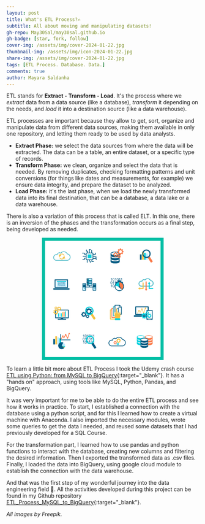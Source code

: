 ```yaml
---
layout: post
title: What's ETL Process?✍️
subtitle: All about moving and manipulating datasets!
gh-repo: May30Sal/may30sal.github.io
gh-badge: [star, fork, follow]
cover-img: /assets/img/cover-2024-01-22.jpg
thumbnail-img: /assets/img/icon-2024-01-22.jpg
share-img: /assets/img/cover-2024-01-22.jpg
tags: [ETL Process. Database. Data.]
comments: true
author: Mayara Saldanha
---
```


ETL stands for **Extract - Transform - Load**. It's the process where we *extract* data from a data source (like a database), *transform* it depending on the needs, and *load* it into a destination source (like a data warehouse).

ETL processes are important because they allow to get, sort, organize and manipulate data from different data sources, making them available in only one repository, and letting them ready to be used by data analysts.

- **Extract Phase:** we select the data sources from where the data will be extracted. The data can be a table, an entire dataset, or a specific type of records.
- **Transform Phase:** we clean, organize and select the data that is needed. By removing duplicates, checking formatting patterns and unit conversions (for things like dates and measurements, for example) we ensure data integrity, and prepare the dataset to be analyzed.
- **Load Phase:** it's the last phase, when we load the newly transformed data into its final destination, that can be a database, a data lake or a data warehouse.

There is also a variation of this process that is called ELT. In this one, there is an inversion of the phases and the transformation occurs as a final step, being developed as needed.

<div style="font-size:2rem;width:100%;text-align:center;">
<img 
  align="center" 
  style="width:60%; height:60%; border: .25em solid #00bfa5; "
  src="/assets/img/img-2024-01-22.jpg" 
  alt="data icons image">    
</div>

To learn a little bit more about ETL Process I took the Udemy crash course [ETL using Python: from MySQL to BigQuery](https://www.udemy.com/course/etl-using-python-mysql-to-bigquery/){:target="_blank"}. It has a "hands on" approach, using tools like MySQL, Python, Pandas, and BigQuery.

It was very important for me to be able to do the entire ETL process and see how it works in practice. To start, I established a connection with the database using a python script, and for this I learned how to create a virtual machine with Anaconda. I also imported the necessary modules, wrote some queries to get the data I needed, and reused some datasets that I had previously developed for a SQL Course.

For the transformation part, I learned how to use pandas and python functions to interact with the database, creating new columns and filtering the desired information. Then I exported the transformed data as .csv files. Finally, I loaded the data into BigQuery, using google cloud module to establish the connection with the data warehouse. 

And that was the first step of my wonderful journey into the data engineering field 🥳. All the activities developed during this project can be found in my Github repository [ETL_Process_MySQL_to_BigQuery](https://github.com/May30Sal/ETL_Process_MySQL_to_BigQuery){:target="_blank"}.


*All images by Freepik.*
